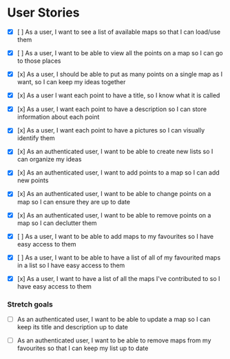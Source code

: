 # User Stories

- [x] [ ] As a user, I want to see a list of available maps so that I can load/use them 

- [x] [ ] As a user, I want to be able to view all the points on a map so I can go to those places 

- [x] [x] As a user, I should be able to put as many points on a single map as I want, so I can keep my ideas together 

- [x] [x] As a user I want each point to have a title, so I know what it is called 

- [x] [x] As a user, I want each point to have a description so I can store information about each point 

- [x] [x] As a user, I want each point to have a pictures so I can visually identify them 

- [x] [x] As an authenticated user, I want to be able to create new lists so I can organize my ideas 

- [x] [x] As an authenticated user, I want to add points to a map so I can add new points

- [x] [x] As an authenticated user, I want to be able to change points on a map so I can ensure they are up to date

- [x] [x] As an authenticated user, I want to be able to remove points on a map so I can declutter them 

- [x] [ ] As a user, I want to be able to add maps to my favourites so I have easy access to them 

- [x] [ ] As a user, I want to be able to have a list of all of my favourited maps in a list so I have easy access to them

- [x] [x] As a user, I want to have a list of all the maps I've contributed to so I have easy access to them 

### Stretch goals 

- [ ] As an authenticated user, I want to be able to update a map so I can keep its title and description up to date 

- [ ] As an authenticated user, I want to be able to remove maps from my favourites so that I can keep my list up to date 
